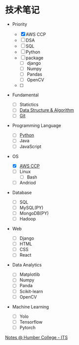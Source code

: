 # 技术笔记

- Priority

  - [x] AWS CCP
  - [ ] DSA
  - [ ] SQL
  - [ ] Python
  - [ ] package
    - [ ] django
    - [ ] Numpy
    - [ ] Pandas
    - [ ] OpenCV
  - [ ]

- Fundamental

  - [ ] Statictics
  - [ ] [Data Structure & Algorithm](./Fundamental/Data_Structure/index.md)
  - [ ] [Git](./Fundamental/git/git_index.md)

- Programming Language

  - [ ] [Python](./Programming_Language/python/index.md)
  - [ ] Java
  - [ ] JavaScript

- OS

  - [x] [AWS CCP](./Operating_System/ccp/index.md)
  - [ ] Linux
    - [ ] Bash
  - [ ] Andriod

- Database

  - [ ] SQL
  - [ ] MySQL(PY)
  - [ ] MongoDB(PY)
  - [ ] Hadoop

- Web

  - [ ] Django
  - [ ] HTML
  - [ ] CSS
  - [ ] React

- Data Analytics

  - [ ] Matplotlib
  - [ ] Numpy
  - [ ] Panda
  - [ ] Scikit-learn
  - [ ] OpenCV

- Machine Learning

  - [ ] Yolo
  - [ ] Tensorflow
  - [ ] Pytorch

[Notes @ Humber College - ITS](https://simonangel-fong.github.io/Humber_ITS_Note/)

